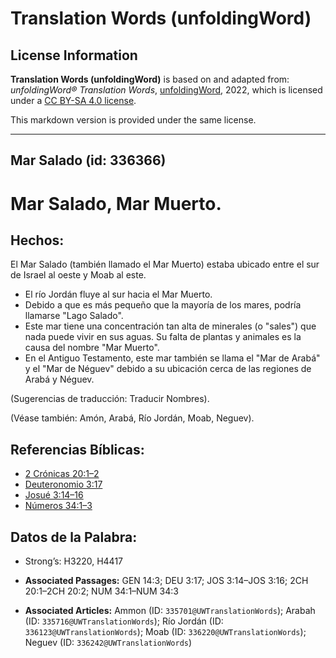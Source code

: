 # Translation Words (unfoldingWord)

## License Information

**Translation Words (unfoldingWord)** is based on and adapted from: _unfoldingWord® Translation Words_, [unfoldingWord](https://unfoldingword.org/utw), 2022, which is licensed under a [CC BY-SA 4.0 license](https://creativecommons.org/licenses/by-sa/4.0/legalcode.en).

This markdown version is provided under the same license.



--------------------------------

## Mar Salado (id: 336366)

Mar Salado, Mar Muerto.
=======================

Hechos:
-------

El Mar Salado (también llamado el Mar Muerto) estaba ubicado entre el sur de Israel al oeste y Moab al este.

* El río Jordán fluye al sur hacia el Mar Muerto.
* Debido a que es más pequeño que la mayoría de los mares, podría llamarse "Lago Salado".
* Este mar tiene una concentración tan alta de minerales (o "sales") que nada puede vivir en sus aguas. Su falta de plantas y animales es la causa del nombre "Mar Muerto".
* En el Antiguo Testamento, este mar también se llama el "Mar de Arabá" y el "Mar de Néguev" debido a su ubicación cerca de las regiones de Arabá y Néguev.

(Sugerencias de traducción: Traducir Nombres).

(Véase también: Amón, Arabá, Río Jordán, Moab, Neguev).

Referencias Bíblicas:
---------------------

* [2 Crónicas 20:1–2](https://ref.ly/2Chr20:1-2Chr20:2)
* [Deuteronomio 3:17](https://ref.ly/Deut3:17)
* [Josué 3:14–16](https://ref.ly/Josh3:14-Josh3:16)
* [Números 34:1–3](https://ref.ly/Num34:1-Num34:3)

Datos de la Palabra:
--------------------

* Strong’s: H3220, H4417

* **Associated Passages:** GEN 14:3; DEU 3:17; JOS 3:14–JOS 3:16; 2CH 20:1–2CH 20:2; NUM 34:1–NUM 34:3
* **Associated Articles:** Ammon (ID: `335701@UWTranslationWords`); Arabah (ID: `335716@UWTranslationWords`); Río Jordán (ID: `336123@UWTranslationWords`); Moab (ID: `336220@UWTranslationWords`); Neguev (ID: `336242@UWTranslationWords`)

